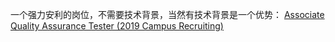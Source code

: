 一个强力安利的岗位，不需要技术背景，当然有技术背景是一个优势：
[Associate Quality Assurance Tester (2019 Campus Recruiting)](https://jobs.smartrecruiters.com/ni/MicroStrategy1/9e48c540-7f64-4fca-8f73-edec063fa5bd?internal=true)

